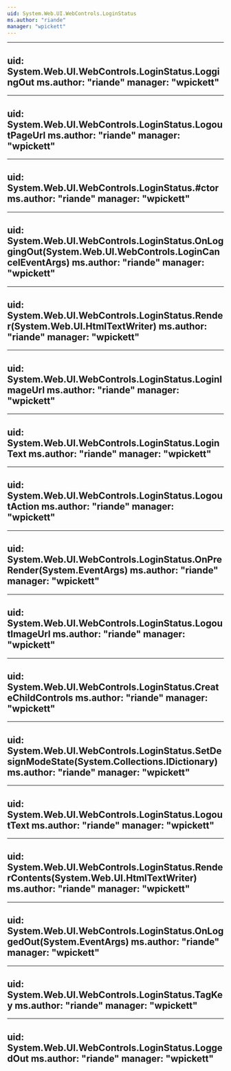 ```yaml
---
uid: System.Web.UI.WebControls.LoginStatus
ms.author: "riande"
manager: "wpickett"
---
```


---
uid: System.Web.UI.WebControls.LoginStatus.LoggingOut
ms.author: "riande"
manager: "wpickett"
---

---
uid: System.Web.UI.WebControls.LoginStatus.LogoutPageUrl
ms.author: "riande"
manager: "wpickett"
---

---
uid: System.Web.UI.WebControls.LoginStatus.#ctor
ms.author: "riande"
manager: "wpickett"
---

---
uid: System.Web.UI.WebControls.LoginStatus.OnLoggingOut(System.Web.UI.WebControls.LoginCancelEventArgs)
ms.author: "riande"
manager: "wpickett"
---

---
uid: System.Web.UI.WebControls.LoginStatus.Render(System.Web.UI.HtmlTextWriter)
ms.author: "riande"
manager: "wpickett"
---

---
uid: System.Web.UI.WebControls.LoginStatus.LoginImageUrl
ms.author: "riande"
manager: "wpickett"
---

---
uid: System.Web.UI.WebControls.LoginStatus.LoginText
ms.author: "riande"
manager: "wpickett"
---

---
uid: System.Web.UI.WebControls.LoginStatus.LogoutAction
ms.author: "riande"
manager: "wpickett"
---

---
uid: System.Web.UI.WebControls.LoginStatus.OnPreRender(System.EventArgs)
ms.author: "riande"
manager: "wpickett"
---

---
uid: System.Web.UI.WebControls.LoginStatus.LogoutImageUrl
ms.author: "riande"
manager: "wpickett"
---

---
uid: System.Web.UI.WebControls.LoginStatus.CreateChildControls
ms.author: "riande"
manager: "wpickett"
---

---
uid: System.Web.UI.WebControls.LoginStatus.SetDesignModeState(System.Collections.IDictionary)
ms.author: "riande"
manager: "wpickett"
---

---
uid: System.Web.UI.WebControls.LoginStatus.LogoutText
ms.author: "riande"
manager: "wpickett"
---

---
uid: System.Web.UI.WebControls.LoginStatus.RenderContents(System.Web.UI.HtmlTextWriter)
ms.author: "riande"
manager: "wpickett"
---

---
uid: System.Web.UI.WebControls.LoginStatus.OnLoggedOut(System.EventArgs)
ms.author: "riande"
manager: "wpickett"
---

---
uid: System.Web.UI.WebControls.LoginStatus.TagKey
ms.author: "riande"
manager: "wpickett"
---

---
uid: System.Web.UI.WebControls.LoginStatus.LoggedOut
ms.author: "riande"
manager: "wpickett"
---
